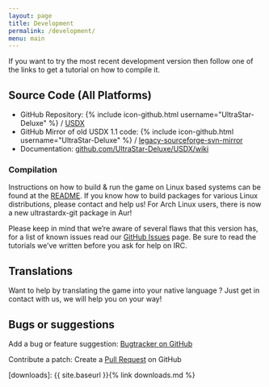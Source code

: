 ```yaml
---
layout: page
title: Development
permalink: /development/
menu: main
---
```


If you want to try the most
recent development version then follow one of the links to get a tutorial on how to compile it.

## Source Code (All Platforms)

*  GitHub Repository: {% include icon-github.html username="UltraStar-Deluxe" %} / [USDX][USDX-repo]
*  GitHub Mirror of old USDX 1.1 code: {% include icon-github.html username="UltraStar-Deluxe" %} / [legacy-sourceforge-svn-mirror][USDX-legacy]
*  Documentation: [github.com/UltraStar-Deluxe/USDX/wiki][wiki]


### Compilation

Instructions on how to build & run the game on Linux based systems can be found at the [README][readme].
If you know how to build packages for various Linux distributions, please contact and help us! For Arch
Linux users, there is now a new ultrastardx-git package in Aur!

Please keep in mind that we’re aware of several flaws that this version has, for a list of known issues
read our [GitHub Issues][bugs] page. Be sure to read the tutorials we’ve written before you ask for help on IRC.

## Translations

Want to help by translating the game into your native language ? Just get in contact with us, we will help you on your way!

## Bugs or suggestions

Add a bug or feature suggestion: [Bugtracker on GitHub][bugs]

Contribute a patch: Create a [Pull Request][pr] on GitHub

[readme]: https://github.com/UltraStar-Deluxe/USDX/blob/master/README.md
[USDX-repo]: https://github.com/UltraStar-Deluxe/USDX
[USDX-legacy]: https://github.com/Ultrastar-Deluxe/legacy-sourceforge-svn-mirror
[wiki]: https://github.com/UltraStar-Deluxe/USDX/wiki
[bugs]: https://github.com/UltraStar-Deluxe/USDX/issues
[pr]: https://github.com/UltraStar-Deluxe/mirror/pulls
[downloads]: {{ site.baseurl }}{% link downloads.md %}
